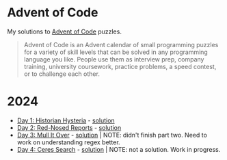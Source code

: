 # Advent of Code

My solutions to [Advent of Code](https://adventofcode.com/) puzzles.

> Advent of Code is an Advent calendar of small programming puzzles for a variety of skill levels that can be solved in any programming language you like. People use them as interview prep, company training, university coursework, practice problems, a speed contest, or to challenge each other.

# 2024

- [Day 1: Historian Hysteria](https://adventofcode.com/2024/day/1) - [solution](2024/1-historian-hysteria/historian_hysteria.py)
- [Day 2: Red-Nosed Reports](https://adventofcode.com/2024/day/2) - [solution](2024/2-red-nosed-reports/red_nosed_reports.py)
- [Day 3: Mull It Over](https://adventofcode.com/2024/day/3) - [solution](2024/3-mull-it-over/mull_it_over.py) | NOTE: didn't finish part two. Need to work on understanding regex better.
- [Day 4: Ceres Search](https://adventofcode.com/2024/day/4) - [solution](2024/4-ceres-search/ceres_search.py) | NOTE: not a solution. Work in progress.